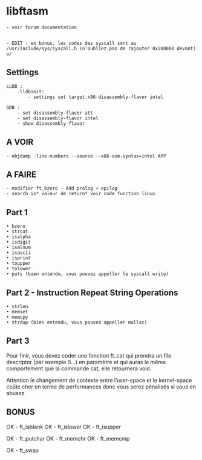 # libftasm

	- voir forum documentation


	- EDIT : en bonus, les codes des syscall sont au /usr/include/sys/syscall.h (n'oubliez pas de rajouter 0x200000 devant) o/



## Settings
	LLDB :
		.lldbinit:
			- settings set target.x86-disassembly-flavor intel

	GDB :
		- set disassembly-flavor att
		- set disassembly-flavor intel
		- show disassembly-flavor



## A VOIR
	- objdump -line-numbers --source --x86-asm-syntax=intel APP

## A FAIRE
	- modifier ft_bzero - Add prolog + epilog
	- search is* valeur de return* voir code function linux

## Part 1

	• bzero
	• strcat
	• isalpha
	• isdigit
	• isalnum
	• isascii
	• isprint
	• toupper
	• tolower
	• puts (bien entendu, vous pouvez appeller le syscall write)

## Part 2 -  Instruction Repeat String Operations

	• strlen
	• memset
	• memcpy
	• strdup (bien entendu, vous pouvez appeller malloc)

## Part 3

Pour finir, vous devez coder une fonction ft_cat qui prendra un file descriptor
(par exemple 0...) en paramètre et qui auras le même comportement que la commande
cat, elle retournera void.

Attention le changement de contexte entre l’user-space et le
kernel-space coûte cher en terme de performances donc vous serez
pénalisés si vous en abusez.

## BONUS
OK	- ft_isblank
OK	- ft_islower
OK	- ft_isupper

OK	- ft_putchar
OK	- ft_memchr
OK	- ft_memcmp

OK	- ft_swap
